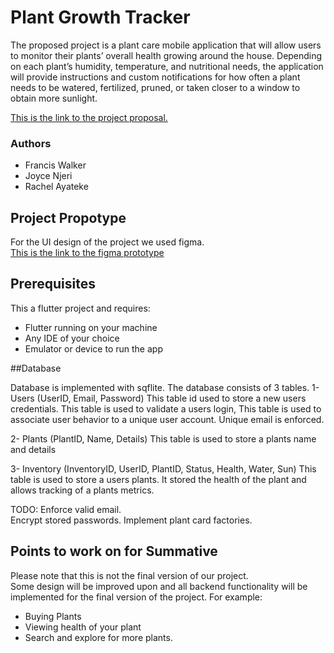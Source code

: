 # Plant Growth Tracker

The proposed project is a plant care mobile application that will allow users to monitor their plants’ overall health growing around the house. Depending on each plant’s humidity, temperature, and nutritional needs, the application will provide instructions and custom notifications for how often a plant needs to be watered, fertilized, pruned, or taken closer to a window to obtain more sunlight.

[This is the link to the project proposal.](https://docs.google.com/document/d/1ulsW3APjbW0lfwVqKMr4JCHsFDbFrHHzirMuvzBlTaU/edit?usp=sharing)

### Authors
 - Francis Walker
 - Joyce Njeri
 - Rachel Ayateke

## Project Propotype

For the UI design of the project we used figma.</br>
[This is the link to the figma prototype](https://www.figma.com/file/FBQk8oiWgHxI1hONfdTk8X/Plants-App?node-id=0%3A1)

## Prerequisites

This a flutter project and requires:
- Flutter running on your machine
- Any IDE of your choice
- Emulator or device to run the app

##Database

Database is implemented with sqflite. 
The database consists of 3 tables.
1- Users (UserID, Email, Password)
    This table id used to store a new users credentials. 
    This table is used to validate a users login,
    This table is used to associate user behavior to a unique user account. 
    Unique email is enforced.
    
2- Plants (PlantID, Name, Details)
    This table is used to store a plants name and details
    
3- Inventory (InventoryID, UserID, PlantID, Status, Health, Water, Sun)
    This table is used to store a users plants. 
    It stored the health of the plant and allows tracking of a plants metrics. 
    
TODO: 
    Enforce valid email.  
    Encrypt stored passwords.
    Implement plant card factories. 
    
    
## Points to work on for Summative

Please note that this is not the final version of our project. <br>
Some design will be improved upon and all backend functionality will be implemented for the final version of the project. For example:

- Buying Plants
- Viewing health of your plant
- Search and explore for more plants.